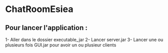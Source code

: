 # ChatRoomEsiea

## Pour lancer l'application :
 1- Aller dans le dossier executable_jar
 2- Lancer server.jar
 3- Lancer une ou plusieurs fois GUI.jar pour avoir un ou plusieur clients
